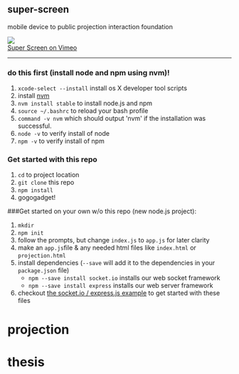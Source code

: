 ## super-screen
mobile device to public projection interaction foundation

<a href="https://vimeo.com/142172832"><img src="readme.png"></a>  
[Super Screen on Vimeo](https://vimeo.com/142172832)

---
### do this first (install node and npm using nvm)!
1. `xcode-select --install` install os X developer tool scripts
1. install [nvm](https://github.com/creationix/nvm)
1. `nvm install stable` to install node.js and npm
1. `source ~/.bashrc` to  reload your bash profile
1. `command -v nvm` which should output 'nvm' if the installation was successful.
1. `node -v` to verify install of node
1. `npm -v` to verify install of npm

### Get started with this repo
1. `cd` to project location
1. `git clone` this repo
1. `npm install`
1. gogogadget!

###Get started on your own w/o this repo (new node.js project):
1. `mkdir`
1. `npm init`
1. follow the prompts, but change `index.js` to `app.js` for later clarity
1. make an `app.js`file & any needed html files like `index.html` or `projection.html`
1. install dependencies (`--save` will add it to the dependencies in your `package.json` file)
    + `npm --save install socket.io` installs our web socket framework
    + `npm --save install express` installs our web server framework
1. checkout [the socket.io / express.js example](http://socket.io/docs/#using-with-express-3/4) to get started with these files




# projection
# thesis
